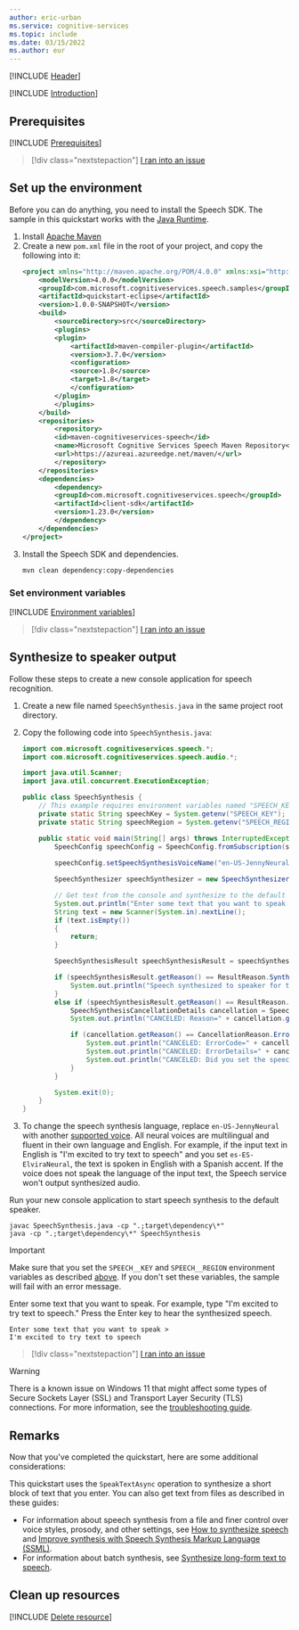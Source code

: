 ```yaml
---
author: eric-urban
ms.service: cognitive-services
ms.topic: include
ms.date: 03/15/2022
ms.author: eur
---
```


[!INCLUDE [Header](../../common/java.md)]

[!INCLUDE [Introduction](intro.md)]

## Prerequisites

[!INCLUDE [Prerequisites](../../common/azure-prerequisites.md)]

> [!div class="nextstepaction"]
> <a href="https://microsoft.qualtrics.com/jfe/form/SV_0Cl5zkG3CnDjq6O?PLanguage=JAVA&Pillar=Speech&Product=text-to-speech&Page=quickstart&Section=Prerequisites" target="_target">I ran into an issue</a>

## Set up the environment

Before you can do anything, you need to install the Speech SDK. The sample in this quickstart works with the [Java Runtime](~/articles/cognitive-services/speech-service/quickstarts/setup-platform.md?pivots=programming-language-java&tabs=jre).

1. Install [Apache Maven](https://maven.apache.org/install.html)
1. Create a new `pom.xml` file in the root of your project, and copy the following into it:
    ```xml
    <project xmlns="http://maven.apache.org/POM/4.0.0" xmlns:xsi="http://www.w3.org/2001/XMLSchema-instance" xsi:schemaLocation="http://maven.apache.org/POM/4.0.0 http://maven.apache.org/xsd/maven-4.0.0.xsd">
        <modelVersion>4.0.0</modelVersion>
        <groupId>com.microsoft.cognitiveservices.speech.samples</groupId>
        <artifactId>quickstart-eclipse</artifactId>
        <version>1.0.0-SNAPSHOT</version>
        <build>
            <sourceDirectory>src</sourceDirectory>
            <plugins>
            <plugin>
                <artifactId>maven-compiler-plugin</artifactId>
                <version>3.7.0</version>
                <configuration>
                <source>1.8</source>
                <target>1.8</target>
                </configuration>
            </plugin>
            </plugins>
        </build>
        <repositories>
            <repository>
            <id>maven-cognitiveservices-speech</id>
            <name>Microsoft Cognitive Services Speech Maven Repository</name>
            <url>https://azureai.azureedge.net/maven/</url>
            </repository>
        </repositories>
        <dependencies>
            <dependency>
            <groupId>com.microsoft.cognitiveservices.speech</groupId>
            <artifactId>client-sdk</artifactId>
            <version>1.23.0</version>
            </dependency>
        </dependencies>
    </project>
    ```
1. Install the Speech SDK and dependencies.
    ```console
    mvn clean dependency:copy-dependencies
    ```

### Set environment variables

[!INCLUDE [Environment variables](../../common/environment-variables.md)]

> [!div class="nextstepaction"]
> <a href="https://microsoft.qualtrics.com/jfe/form/SV_0Cl5zkG3CnDjq6O?PLanguage=JAVA&Pillar=Speech&Product=text-to-speech&Page=quickstart&Section=Set-up-the-environment" target="_target">I ran into an issue</a>

## Synthesize to speaker output

Follow these steps to create a new console application for speech recognition.

1. Create a new file named `SpeechSynthesis.java` in the same project root directory.
1. Copy the following code into `SpeechSynthesis.java`:

    ```java
    import com.microsoft.cognitiveservices.speech.*;
    import com.microsoft.cognitiveservices.speech.audio.*;

    import java.util.Scanner;
    import java.util.concurrent.ExecutionException;
    
    public class SpeechSynthesis {
        // This example requires environment variables named "SPEECH_KEY" and "SPEECH_REGION"
        private static String speechKey = System.getenv("SPEECH_KEY");
        private static String speechRegion = System.getenv("SPEECH_REGION");
    
        public static void main(String[] args) throws InterruptedException, ExecutionException {
            SpeechConfig speechConfig = SpeechConfig.fromSubscription(speechKey, speechRegion);
            
            speechConfig.setSpeechSynthesisVoiceName("en-US-JennyNeural"); 
    
            SpeechSynthesizer speechSynthesizer = new SpeechSynthesizer(speechConfig);
    
            // Get text from the console and synthesize to the default speaker.
            System.out.println("Enter some text that you want to speak >");
            String text = new Scanner(System.in).nextLine();
            if (text.isEmpty())
            {
                return;
            }
    
            SpeechSynthesisResult speechSynthesisResult = speechSynthesizer.SpeakTextAsync(text).get();
    
            if (speechSynthesisResult.getReason() == ResultReason.SynthesizingAudioCompleted) {
                System.out.println("Speech synthesized to speaker for text [" + text + "]");
            }
            else if (speechSynthesisResult.getReason() == ResultReason.Canceled) {
                SpeechSynthesisCancellationDetails cancellation = SpeechSynthesisCancellationDetails.fromResult(speechSynthesisResult);
                System.out.println("CANCELED: Reason=" + cancellation.getReason());
    
                if (cancellation.getReason() == CancellationReason.Error) {
                    System.out.println("CANCELED: ErrorCode=" + cancellation.getErrorCode());
                    System.out.println("CANCELED: ErrorDetails=" + cancellation.getErrorDetails());
                    System.out.println("CANCELED: Did you set the speech resource key and region values?");
                }
            }
    
            System.exit(0);
        }
    }
    ```

1. To change the speech synthesis language, replace `en-US-JennyNeural` with another [supported voice](~/articles/cognitive-services/speech-service/supported-languages.md#prebuilt-neural-voices). All neural voices are multilingual and fluent in their own language and English. For example, if the input text in English is "I'm excited to try text to speech" and you set `es-ES-ElviraNeural`, the text is spoken in English with a Spanish accent. If the voice does not speak the language of the input text, the Speech service won't output synthesized audio.

Run your new console application to start speech synthesis to the default speaker.

```console
javac SpeechSynthesis.java -cp ".;target\dependency\*"
java -cp ".;target\dependency\*" SpeechSynthesis
```

> [!IMPORTANT]
> Make sure that you set the `SPEECH__KEY` and `SPEECH__REGION` environment variables as described [above](#set-environment-variables). If you don't set these variables, the sample will fail with an error message.

Enter some text that you want to speak. For example, type "I'm excited to try text to speech." Press the Enter key to hear the synthesized speech. 

```console
Enter some text that you want to speak >
I'm excited to try text to speech
```

> [!div class="nextstepaction"]
> <a href="https://microsoft.qualtrics.com/jfe/form/SV_0Cl5zkG3CnDjq6O?PLanguage=JAVA&Pillar=Speech&Product=text-to-speech&Page=quickstart&Section=Synthesize-to-speaker-output" target="_target">I ran into an issue</a>

> [!WARNING]
> There is a known issue on Windows 11 that might affect some types of Secure Sockets Layer (SSL) and Transport Layer Security (TLS) connections. For more information, see the [troubleshooting guide](../../../troubleshooting.md#connection-closed-or-timeout).

## Remarks
Now that you've completed the quickstart, here are some additional considerations:

This quickstart uses the `SpeakTextAsync` operation to synthesize a short block of text that you enter. You can also get text from files as described in these guides:
- For information about speech synthesis from a file and finer control over voice styles, prosody, and other settings, see [How to synthesize speech](~/articles/cognitive-services/speech-service/how-to-speech-synthesis.md) and [Improve synthesis with Speech Synthesis Markup Language (SSML)](~/articles/cognitive-services/speech-service/speech-synthesis-markup.md).
- For information about batch synthesis, see [Synthesize long-form text to speech](~/articles/cognitive-services/speech-service/long-audio-api.md). 

## Clean up resources

[!INCLUDE [Delete resource](../../common/delete-resource.md)]